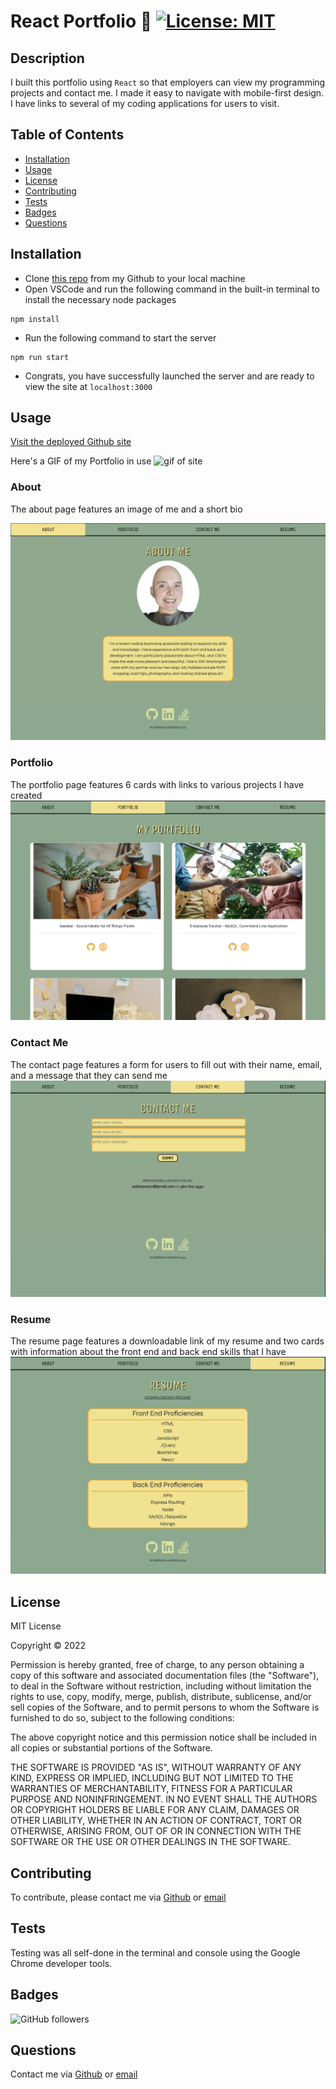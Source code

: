 # React Portfolio 📁 [![License: MIT](https://img.shields.io/badge/License-MIT-yellow.svg)](https://opensource.org/licenses/MIT)

## Description

I built this portfolio using `React` so that employers can view my programming projects and contact me. I made it easy to navigate with mobile-first design. I have links to several of my coding applications for users to visit.

## Table of Contents

- [Installation](#installation)
- [Usage](#usage)
- [License](#license)
- [Contributing](#contributing)
- [Tests](#tests)
- [Badges](#badges)
- [Questions](#questions)

## Installation

- Clone [this repo](https://github.com/sabhanson/HW20-ReactPortfolio) from my Github to your local machine
- Open VSCode and run the following command in the built-in terminal to install the necessary node packages

```
npm install
```

- Run the following command to start the server

```
npm run start
```

- Congrats, you have successfully launched the server and are ready to view the site at `localhost:3000`

## Usage

[Visit the deployed Github site](https://sabhanson.github.io/HW20-ReactPortfolio/)

Here's a GIF of my Portfolio in use
![gif of site](./public/Portfolio_Final.gif)

### About

The about page features an image of me and a short bio

![screenshot of about page](./public/about.png)

### Portfolio

The portfolio page features 6 cards with links to various projects I have created
![screenshot of portfolio page](./public/portfolio.png)

### Contact Me

The contact page features a form for users to fill out with their name, email, and a message that they can send me
![screenshot of contact me page](./public/contact.png)

### Resume

The resume page features a downloadable link of my resume and two cards with information about the front end and back end skills that I have
![screenshot of resume page](./public/resume.png)

## License

<p>
MIT License

Copyright &copy; 2022

Permission is hereby granted, free of charge, to any person obtaining a copy
of this software and associated documentation files (the "Software"), to deal
in the Software without restriction, including without limitation the rights
to use, copy, modify, merge, publish, distribute, sublicense, and/or sell
copies of the Software, and to permit persons to whom the Software is
furnished to do so, subject to the following conditions:

The above copyright notice and this permission notice shall be included in all
copies or substantial portions of the Software.

THE SOFTWARE IS PROVIDED "AS IS", WITHOUT WARRANTY OF ANY KIND, EXPRESS OR
IMPLIED, INCLUDING BUT NOT LIMITED TO THE WARRANTIES OF MERCHANTABILITY,
FITNESS FOR A PARTICULAR PURPOSE AND NONINFRINGEMENT. IN NO EVENT SHALL THE
AUTHORS OR COPYRIGHT HOLDERS BE LIABLE FOR ANY CLAIM, DAMAGES OR OTHER
LIABILITY, WHETHER IN AN ACTION OF CONTRACT, TORT OR OTHERWISE, ARISING FROM,
OUT OF OR IN CONNECTION WITH THE SOFTWARE OR THE USE OR OTHER DEALINGS IN THE
SOFTWARE.

  </p>

## Contributing

To contribute, please contact me via [Github](https://www.github.com/sabhanson) or [email](mailto:sabhanson7@gmail.com)

## Tests

Testing was all self-done in the terminal and console using the Google Chrome developer tools.

## Badges

![GitHub followers](https://img.shields.io/github/followers/sabhanson?style=social)

## Questions

Contact me via [Github](https://www.github.com/sabhanson) or [email](mailto:sabhanson7@gmail.com)

